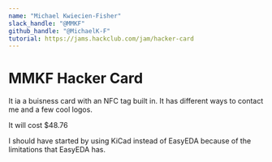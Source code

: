```yaml
---
name: "Michael Kwiecien-Fisher"
slack_handle: "@MMKF"
github_handle: "@MichaelK-F"
tutorial: https://jams.hackclub.com/jam/hacker-card
---
```


# MMKF Hacker Card

<!-- Describe your board in 2-3 sentences. What are you making? What will it do? -->
It ia a buisness card with an NFC tag built in. It has different ways to contact me and a few cool logos.

<!-- How much is it going to cost? -->
It will cost $48.76
<!-- Tell us a little bit about your design process. What were some challenges? What helped? ***Totally optional*** -->
I should have started by using KiCad instead of EasyEDA because of the limitations that EasyEDA has.
